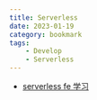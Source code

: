 ```yaml
---
title: Serverless
date: 2023-01-19
category: bookmark
tags:
    - Develop
    - Serverless
---
```


- [serverless fe 学习](https://www.serverless.com/learn/tutorial/serverless-frontend-aws-introduction/)
